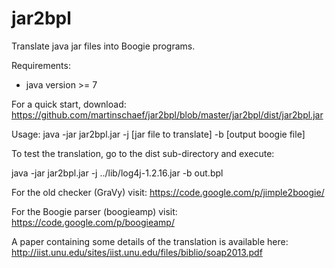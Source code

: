jar2bpl
=======

Translate java jar files into Boogie programs.

Requirements:
- java version >= 7 


For a quick start, download:
https://github.com/martinschaef/jar2bpl/blob/master/jar2bpl/dist/jar2bpl.jar

Usage: java -jar jar2bpl.jar -j [jar file to translate] -b [output boogie file]



To test the translation, go to the dist sub-directory and execute:

java -jar jar2bpl.jar -j ../lib/log4j-1.2.16.jar -b out.bpl

For the old checker (GraVy) visit:
https://code.google.com/p/jimple2boogie/

For the Boogie parser (boogieamp) visit:
https://code.google.com/p/boogieamp/

A paper containing some details of the translation is available here:
http://iist.unu.edu/sites/iist.unu.edu/files/biblio/soap2013.pdf
